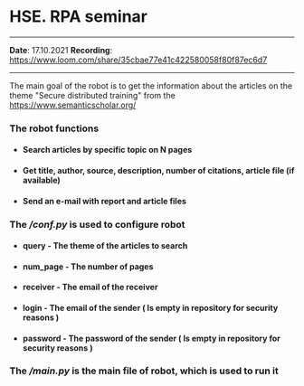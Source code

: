 # HSE. RPA seminar
***
**Date**: 17.10.2021
**Recording**: https://www.loom.com/share/35cbae77e41c422580058f80f87ec6d7
***
The main goal of the robot is to get the information about the articles on the theme "Secure distributed training" from the https://www.semanticscholar.org/
### The robot functions
* #### Search articles by specific topic on N pages
* #### Get title, author, source, description, number of citations, article file (if available)  
* #### Send an e-mail with report and article files

### The */conf.py* is used to configure robot
* #### query - The theme of the articles to search
* #### num_page - The number of pages
* #### receiver - The email of the receiver
* #### login - The email of the sender ( Is empty in repository for security reasons )
* #### password - The password of the sender ( Is empty in repository for security reasons )

### The */main.py* is the main file of robot, which is used to run it
